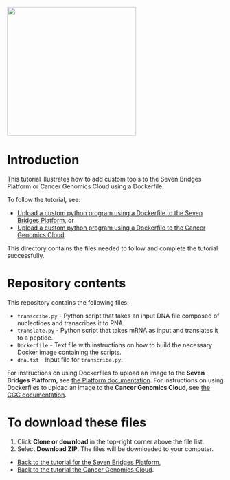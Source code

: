 
 <a href = "https://www.sbgenomics.com/"><img src ="https://www.sbgenomics.com/media/uploads/brand/sb_logosq_rgb_web_white.png" width ="300" align="center"></a>
   

# Introduction
This tutorial illustrates how to add custom tools to the Seven Bridges Platform or Cancer Genomics Cloud using a Dockerfile.

To follow the tutorial, see:
* [Upload a custom python program using a Dockerfile to the Seven Bridges Platform](http://docs.sevenbridges.com/v1.0/docs/worked-example-of-uploading-a-custom-python-program), or
* [Upload a custom python program using a Dockerfile to the Cancer Genomics Cloud](http://docs.cancergenomicscloud.org/v1.0/docs/worked-example-of-uploading-a-custom-python-program).

This directory contains the files needed to follow and complete the tutorial successfully.

# Repository contents
This repository contains the following files:
* `transcribe.py` - Python script that takes an input DNA file composed of nucleotides and transcribes it to RNA.
* `translate.py` - Python script that takes mRNA as input and translates it to a peptide.
* `Dockerfile` - Text file with instructions on how to build the necessary Docker image containing the scripts.
* `dna.txt` - Input file for `transcribe.py`.

For instructions on using Dockerfiles to upload an image to the **Seven Bridges Platform**, see [the Platform documentation](http://docs.sevenbridges.com/v1.0/docs/upload-your-docker-image-with-a-dockerfile).
For instructions on using Dockerfiles to upload an image to the **Cancer Genomics Cloud**, see [the CGC documentation](http://docs.cancergenomicscloud.org/v1.0/docs/upload-your-docker-image-with-a-dockerfile).

# To download these files
1. Click **Clone or download** in the top-right corner above the file list.
2. Select **Download ZIP**.
The files will be downloaded to your computer.

* [Back to the tutorial for the Seven Bridges Platform](http://docs.sevenbridges.com/v1.0/docs/worked-example-of-uploading-a-custom-python-program),
* [Back to the tutorial the Cancer Genomics Cloud](http://docs.cancergenomicscloud.org/v1.0/docs/worked-example-of-uploading-a-custom-python-program).


